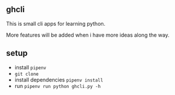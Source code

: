 ## ghcli

This is small cli apps for learning python.

More features will be added when i have more ideas along the way.

## setup

- install `pipenv`
- `git clone`
- install dependencies `pipenv install`
- run `pipenv run python ghcli.py -h`
